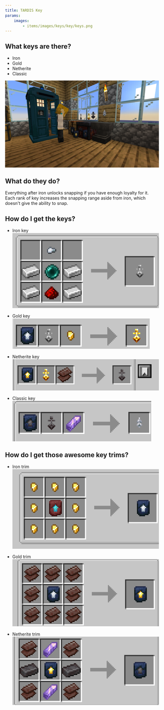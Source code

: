 ```yaml
---
title: TARDIS Key
params:
    images:
        - items/images/keys/key/keys.png
---
```


## What keys are there?

* Iron
* Gold
* Netherite
* Classic

![The keys](images/keys/key/keys.png)

## What do they do?

Everything after iron unlocks snapping if you have enough loyalty for it. Each rank of key increases the snapping range aside from iron, which doesn't give the ability to snap.

## How do I get the keys?

* Iron key
![Recipe6](images/keys/recipe/iron%20key.png)

* Gold key 
![Recipe5](images/keys/recipe/gold%20key.png)

* Netherite key
![Recipe7](images/keys/recipe/netherite%20key.png)

* Classic key
![Recipe1](images/keys/recipe/classic%20key.png)

## How do I get those awesome key trims?

* Iron trim
![Recipe2](images/keys/recipe/iron%20trim.png)

* Gold trim
![Recipe4](images/keys/recipe/gold%20trim.png)

* Netherite trim
![Recipe3](images/keys/recipe/netherite%20trim.png)
